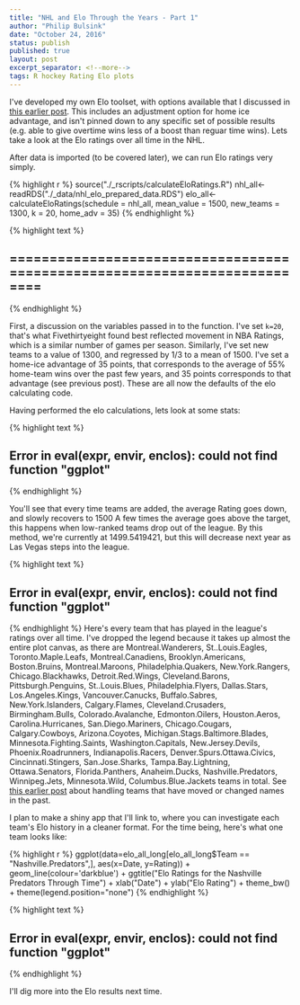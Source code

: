 ```yaml
---
title: "NHL and Elo Through the Years - Part 1"
author: "Philip Bulsink"
date: "October 24, 2016"
status: publish
published: true
layout: post
excerpt_separator: <!--more-->
tags: R hockey Rating Elo plots
---
```

 

 
I've developed my own Elo toolset, with options available that I discussed in [this earlier post](https://pbulsink.github.io/blog/2016-10-12/new_elo_tools.html). This includes an adjustment option for home ice advantage, and isn't pinned down to any specific set of possible results (e.g. able to give overtime wins less of a boost than reguar time wins). Lets take a look at the Elo ratings over all time in the NHL.
 
<!--more-->
 
After data is imported (to be covered later), we can run Elo ratings very simply.
 

{% highlight r %}
source("./_rscripts/calculateEloRatings.R")
nhl_all<-readRDS("./_data/nhl_elo_prepared_data.RDS")
elo_all<-calculateEloRatings(schedule = nhl_all, mean_value = 1500, new_teams = 1300, k = 20, home_adv = 35)
{% endhighlight %}



{% highlight text %}
## ==========================================================================
{% endhighlight %}
 
First, a discussion on the variables passed in to the function. I've set `k=20`, that's what Fivethirtyeight found best reflected movement in NBA Ratings, which is a similar number of games per season. Similarly, I've set new teams to a value of 1300, and regressed by 1/3 to a mean of 1500. I've set a home-ice advantage of 35 points, that corresponds to the average of 55% home-team wins over the past few years, and 35 points corresponds to that advantage (see previous post). These are all now the defaults of the elo calculating code.
 
Having performed the elo calculations, lets look at some stats:

{% highlight text %}
## Error in eval(expr, envir, enclos): could not find function "ggplot"
{% endhighlight %}
 
You'll see that every time teams are added, the average Rating goes down, and slowly recovers to 1500 A few times the average goes above the target, this happens when low-ranked teams drop out of the league. By this method, we're currently at 1499.5419421, but this will decrease next year as Las Vegas steps into the league.
 

{% highlight text %}
## Error in eval(expr, envir, enclos): could not find function "ggplot"
{% endhighlight %}
Here's every team that has played in the league's ratings over all time. I've dropped the legend because it takes up almost the entire plot canvas, as there are Montreal.Wanderers, St..Louis.Eagles, Toronto.Maple.Leafs, Montreal.Canadiens, Brooklyn.Americans, Boston.Bruins, Montreal.Maroons, Philadelphia.Quakers, New.York.Rangers, Chicago.Blackhawks, Detroit.Red.Wings, Cleveland.Barons, Pittsburgh.Penguins, St..Louis.Blues, Philadelphia.Flyers, Dallas.Stars, Los.Angeles.Kings, Vancouver.Canucks, Buffalo.Sabres, New.York.Islanders, Calgary.Flames, Cleveland.Crusaders, Birmingham.Bulls, Colorado.Avalanche, Edmonton.Oilers, Houston.Aeros, Carolina.Hurricanes, San.Diego.Mariners, Chicago.Cougars, Calgary.Cowboys, Arizona.Coyotes, Michigan.Stags.Baltimore.Blades, Minnesota.Fighting.Saints, Washington.Capitals, New.Jersey.Devils, Phoenix.Roadrunners, Indianapolis.Racers, Denver.Spurs.Ottawa.Civics, Cincinnati.Stingers, San.Jose.Sharks, Tampa.Bay.Lightning, Ottawa.Senators, Florida.Panthers, Anaheim.Ducks, Nashville.Predators, Winnipeg.Jets, Minnesota.Wild, Columbus.Blue.Jackets teams in total. See [this earlier post](https://pbulsink.github.io/blog/2016-07-28/Cleaning-Hockey-Reference-Data.html) about handling teams that have moved or changed names in the past.
 
I plan to make a shiny app that I'll link to, where you can investigate each team's Elo history in a cleaner format. For the time being, here's what one team looks like:

{% highlight r %}
ggplot(data=elo_all_long[elo_all_long$Team == "Nashville.Predators",], 
        aes(x=Date, y=Rating)) +
     geom_line(colour='darkblue') +
     ggtitle("Elo Ratings for the Nashville Predators Through Time") +
     xlab("Date") +
     ylab("Elo Rating") +
     theme_bw() +
     theme(legend.position="none")
{% endhighlight %}



{% highlight text %}
## Error in eval(expr, envir, enclos): could not find function "ggplot"
{% endhighlight %}
 
I'll dig more into the Elo results next time.

